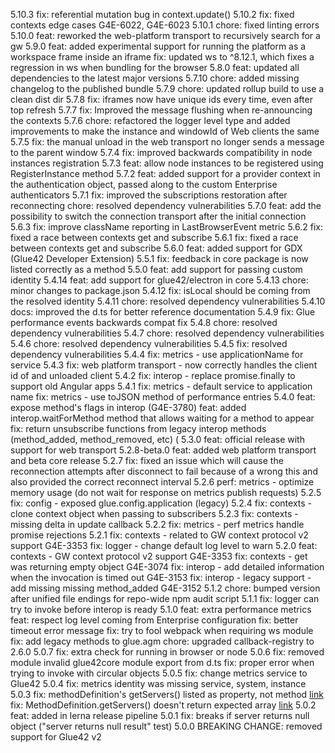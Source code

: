 5.10.3
fix: referential mutation bug in context.update()
5.10.2
fix: fixed contexts edge cases G4E-6022, G4E-6023
5.10.1
chore: fixed linting errors
5.10.0
feat: reworked the web-platform transport to recursively search for a gw
5.9.0
feat: added experimental support for running the platform as a workspace frame inside an iframe
fix: updated ws to ^8.12.1, which fixes a regression in ws when bundling for the browser
5.8.0
feat: updated all dependencies to the latest major versions
5.7.10
chore: added missing changelog to the published bundle
5.7.9
chore: updated rollup build to use a clean dist dir
5.7.8
fix: iframes now have unique ids every time, even after top refresh
5.7.7
fix: Improved the message flushing when re-announcing the contexts
5.7.6
chore: refactored the logger level type and added improvements to make the instance and windowId of Web clients the same
5.7.5
fix: the manual unload in the web transport no longer sends a message to the parent window
5.7.4
fix: improved backwards compatibility in node instances registration
5.7.3
feat: allow node instances to be registered using RegisterInstance method
5.7.2
feat: added support for a provider context in the authentication object, passed along to the custom Enterprise authenticators
5.7.1
fix: improved the subscriptions restoration after reconnecting
chore: resolved dependency vulnerabilities
5.7.0
feat: add the possibility to switch the connection transport after the initial connection
5.6.3
fix: improve className reporting in LastBrowserEvent metric
5.6.2
fix: fixed a race between contexts get and subscribe
5.6.1
fix: fixed a race between contexts get and subscribe
5.6.0
feat: added support for GDX (Glue42 Developer Extension)
5.5.1
fix: feedback in core package is now listed correctly as a method
5.5.0
feat: add support for passing custom identity
5.4.14
feat: add support for glue42/electron in core
5.4.13
chore: minor changes to package.json
5.4.12
fix: isLocal should be coming from the resolved identity
5.4.11
chore: resolved dependency vulnerabilities
5.4.10
docs: improved the d.ts for better reference documentation
5.4.9
fix: Glue performance events backwards compat fix
5.4.8
chore: resolved dependency vulnerabilities
5.4.7
chore: resolved dependency vulnerabilities
5.4.6
chore: resolved dependency vulnerabilities
5.4.5
fix: resolved dependency vulnerabilities
5.4.4
fix: metrics - use applicationName for service
5.4.3
fix: web platform transport - now correctly handles the client id of and unloaded client
5.4.2
fix: interop - replace promise.finally to support old Angular apps
5.4.1
fix: metrics - default service to application name
fix: metrics - use toJSON method of performance entries
5.4.0
feat: expose method's flags in interop (G4E-3780)
feat: added interop.waitForMethod method that allows waiting for a method to appear
fix: return unsubscribe functions from legacy interop methods (method_added, method_removed, etc) (
5.3.0
feat: official release with support for web transport
5.2.8-beta.0
feat: added web platform transport and beta core release
5.2.7
fix: fixed an issue which will cause the reconnection attempts after disconnect to fail because of a wrong this and also provided the correct reconnect interval
5.2.6
perf: metrics - optimize memory usage (do not wait for response on metrics publish requests)
5.2.5
fix: config - exposed glue.config.application (legacy)
5.2.4
fix: contexts - clone context object when passing to subscribers
5.2.3
fix: contexts - missing delta in update callback
5.2.2
fix: metrics - perf metrics handle promise rejections
5.2.1
fix: contexts - related to GW context protocol v2 support G4E-3353
fix: logger - change default log level to warn
5.2.0
feat: contexts - GW context protocol v2 support G4E-3353
fix: contexts - get was returning empty object G4E-3074
fix: interop - add detailed information when the invocation is timed out G4E-3153
fix: interop - legacy support - add missing missing method_added G4E-3152
5.1.2
chore: bumped version after unified file endings for repo-wide npm audit script
5.1.1
fix: logger can try to invoke before interop is ready
5.1.0
feat: extra performance metrics
feat: respect log level coming from Enterprise configuration
fix: better timeout error message
fix: try to fool webpack when requiring ws module
fix: add legacy methods to glue.agm
chore: upgraded callback-registry to 2.6.0
5.0.7
fix: extra check for running in browser or node
5.0.6
fix: removed module invalid glue42core module export from d.ts
fix: proper error when trying to invoke with circular objects
5.0.5
fix: change metrics service to Glue42
5.0.4
fix: metrics identity was missing service, system, instance
5.0.3
fix: methodDefinition's getServers() listed as property, not method [link](https://github.com/Glue42/core/issues/62)
fix: MethodDefinition.getServers() doesn't return expected array [link](https://github.com/Glue42/core/issues/60)
5.0.2
feat: added in lerna release pipeline
5.0.1
fix: breaks if server returns null object ("server returns null result" test)
5.0.0
BREAKING CHANGE: removed support for Glue42 v2
